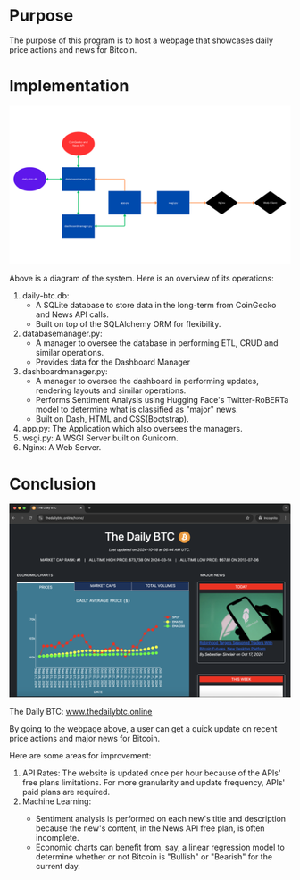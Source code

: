 # Purpose
The purpose of this program is to host a webpage that showcases daily price actions and news for Bitcoin.

# Implementation

<img src="./assets/system-design.png">

Above is a diagram of the system. Here is an overview of its operations:
<ol>
    <li>daily-btc.db:
        <ul>
            <li>A SQLite database to store data in the long-term from CoinGecko and News API calls.</li>
            <li>Built on top of the SQLAlchemy ORM for flexibility.</li>
        </ul>
    <li>databasemanager.py: 
        <ul>
            <li>A manager to oversee the database in performing ETL, CRUD and similar operations.</li>
            <li>Provides data for the Dashboard Manager
        </ul>
    <li>dashboardmanager.py:
        <ul>
            <li>A manager to oversee the dashboard in performing updates, rendering layouts and similar operations.</li>
            <li>Performs Sentiment Analysis using Hugging Face's Twitter-RoBERTa model to determine what is classified as "major" news.</li>
            <li>Built on Dash, HTML and CSS(Bootstrap).</li>
        </ul>
    </li>
    <li>app.py: The Application which also oversees the managers.</li>
    <li>wsgi.py: A WSGI Server built on Gunicorn.</li>
    <li>Nginx: A Web Server.</li>
</ol>

# Conclusion

<img src="./assets/webpage-screenshot.png">

The Daily BTC: <a href="https://thedailybtc.online/" target="_blank" rel="noopener noreferrer">www.thedailybtc.online</a>

By going to the webpage above, a user can get a quick update on recent price actions and major news for Bitcoin.

Here are some areas for improvement:
<ol>
    <li>API Rates: The website is updated once per hour because of the APIs' free plans limitations. For more granularity and update frequency, APIs' paid plans are required.</li>
    <li>Machine Learning:</li>
    <ul>
        <li>Sentiment analysis is performed on each new's title and description because the new's content, in the News API free plan, is often incomplete.</li>
        <li>Economic charts can benefit from, say, a linear regression model to determine whether or not Bitcoin is "Bullish" or "Bearish" for the current day.</li>
    </ul>
    </li>
</ol>
